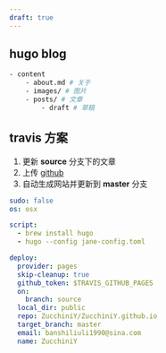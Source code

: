 ```yaml
---
draft: true
---
```


## hugo blog

``` sh
- content
    - about.md # 关于
    - images/ # 图片
    - posts/ # 文章
        - draft # 草稿
```

## travis 方案

1. 更新 **source** 分支下的文章
2. 上传 [github](https://github.com)
3. 自动生成网站并更新到 **master** 分支

``` yml
sudo: false
os: osx

script:
  - brew install hugo
  - hugo --config jane-config.toml

deploy:
  provider: pages
  skip-cleanup: true
  github_token: $TRAVIS_GITHUB_PAGES
  on:
    branch: source
  local_dir: public  
  repo: ZucchiniY/ZucchiniY.github.io
  target_branch: master
  email: banshiliuli1990@sina.com
  name: ZucchiniY

```

